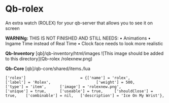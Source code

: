 # Qb-rolex
An extra watch (ROLEX) for your qb-server that allows you to see it on screen

__**WARNINg:**__
THIS IS NOT FINISHED AND STILL NEEDS:
• Animations
• Ingame Time instead of Real Time
• Clock face needs to look more realistic

__Qb-Inventory__ 
[qb]/qb-inventory/html/images
![This image should be added to this directory](Qb-rolex
/rolexnew.png)

__Qb-Core__
[qb]/qb-core/shared/items./lua
```
['rolex'] 			 	 	 	 = {['name'] = 'rolex', 			  			['label'] = 'Rolex', 					['weight'] = 500, 		['type'] = 'item', 		['image'] = 'rolexnew.png', 				['unique'] = true, 		['useable'] = true, 	['shouldClose'] = true,    ['combinable'] = nil,   ['description'] = 'Ice On My Wrist'},
```

